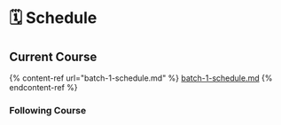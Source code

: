 # 🗓 Schedule

## Current Course

{% content-ref url="batch-1-schedule.md" %}
[batch-1-schedule.md](batch-1-schedule.md)
{% endcontent-ref %}

### Following Course


